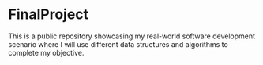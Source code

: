 # FinalProject
This is a public repository showcasing my real-world software development scenario where I will use different data structures and algorithms to complete my objective.  
